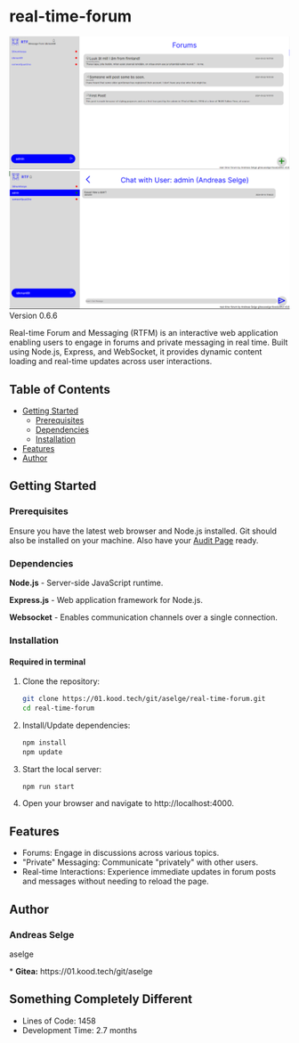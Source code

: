 # real-time-forum

![forums page](./promo/ss_rtf_fms_1.png)
![private page](./promo/ss_rtf_pms_1.png)
Version 0.6.6

Real-time Forum and Messaging (RTFM) is an interactive web application enabling users to engage in forums and private messaging in real time. Built using Node.js, Express, and WebSocket, it provides dynamic content loading and real-time updates across user interactions.

## Table of Contents
- [Getting Started](#getting-started)
  - [Prerequisites](#prerequisites)
  - [Dependencies](#dependencies)
  - [Installation](#installation)
- [Features](#features)
- [Author](#author)

## Getting Started

### Prerequisites
Ensure you have the latest web browser and Node.js installed. Git should also be installed on your machine. Also have your <a href="https://github.com/01-edu/public/blob/e8b56a127d4d67e203196fb4134e2676554d304c/subjects/real-time-forum/audit/README.md">Audit Page</a> ready.

### Dependencies
**Node.js** - Server-side JavaScript runtime.

**Express.js** - Web application framework for Node.js.

**Websocket** - Enables communication channels over a single connection.

### Installation

#### Required in terminal

1. Clone the repository:
   ```bash
   git clone https://01.kood.tech/git/aselge/real-time-forum.git
   cd real-time-forum
2. Install/Update dependencies:
    ```bash
    npm install
    npm update
3. Start the local server:
    ```bash
    npm run start
4. Open your browser and navigate to http://localhost:4000.

## Features
* Forums: Engage in discussions across various topics.
* "Private" Messaging: Communicate "privately" with other users.
* Real-time Interactions: Experience immediate updates in forum posts and messages without needing to reload the page.

## Author

### Andreas Selge

<p>aselge</p>
* <b>Gitea:</b> https://01.kood.tech/git/aselge

## Something Completely Different
* Lines of Code: 1458
* Development Time: 2.7 months